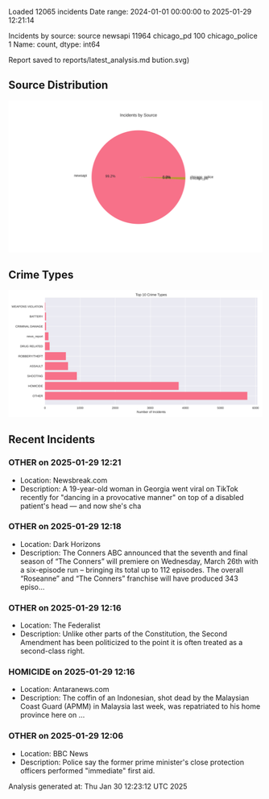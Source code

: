 
Loaded 12065 incidents
Date range: 2024-01-01 00:00:00 to 2025-01-29 12:21:14

Incidents by source:
source
newsapi           11964
chicago_pd          100
chicago_police        1
Name: count, dtype: int64

Report saved to reports/latest_analysis.md
bution.svg)

## Source Distribution
![Source Distribution](images/source_distribution.svg)

## Crime Types
![Crime Types](images/crime_types.svg)

## Recent Incidents

### OTHER on 2025-01-29 12:21
- Location: Newsbreak.com
- Description: A 19-year-old woman in Georgia went viral on TikTok recently for "dancing in a provocative manner" on top of a disabled patient's head — and now she's cha


### OTHER on 2025-01-29 12:18
- Location: Dark Horizons
- Description: The Conners ABC announced that the seventh and final season of “The Conners” will premiere on Wednesday, March 26th with a six-episode run – bringing its total up to 112 episodes. The overall “Roseanne” and “The Conners” franchise will have produced 343 episo…


### OTHER on 2025-01-29 12:16
- Location: The Federalist
- Description: Unlike other parts of the Constitution, the Second Amendment has been politicized to the point it is often treated as a second-class right.


### HOMICIDE on 2025-01-29 12:16
- Location: Antaranews.com
- Description: The coffin of an Indonesian, shot dead by the Malaysian Coast Guard (APMM) in Malaysia last week, was repatriated to his home province here on ...


### OTHER on 2025-01-29 12:06
- Location: BBC News
- Description: Police say the former prime minister's close protection officers performed "immediate" first aid.

Analysis generated at: Thu Jan 30 12:23:12 UTC 2025
